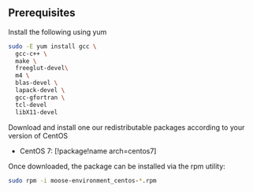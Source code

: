 ## Prerequisites

Install the following using yum

```bash
sudo -E yum install gcc \
  gcc-c++ \
  make \
  freeglut-devel\
  m4 \
  blas-devel \
  lapack-devel \
  gcc-gfortran \
  tcl-devel
  libX11-devel
```

Download and install one our redistributable packages according to your version of CentOS

- CentOS 7: [!package!name arch=centos7]

Once downloaded, the package can be installed via the rpm utility:

```bash
sudo rpm -i moose-environment_centos-*.rpm
```
